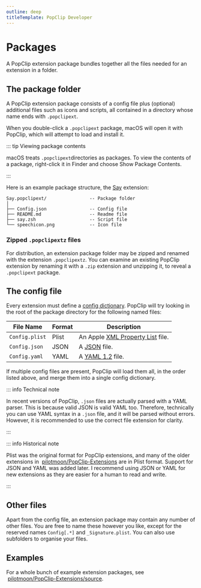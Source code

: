```yaml
---
outline: deep
titleTemplate: PopClip Developer
---
```


# Packages

A PopClip extension package bundles together all the files needed for an
extension in a folder.

## The package folder

A PopClip extension package consists of a config file plus (optional) additional
files such as icons and scripts, all contained in a directory whose name ends
with `.popclipext`.

When you double-click a `.popclipext` package, macOS will open it with PopClip,
which will attempt to load and install it.

::: tip Viewing package contents

macOS treats `.popclipext`directories as packages. To view the contents of a
package, right-click it in Finder and choose Show Package Contents.

:::

Here is an example package structure, the
[Say](https://github.com/pilotmoon/PopClip-Extensions/tree/master/source/Say.popclipext)
extension:

```
Say.popclipext/                -- Package folder
│
├── Config.json                -- Config file
├── README.md                  -- Readme file
├── say.zsh                    -- Script file
└── speechicon.png             -- Icon file
```

### Zipped `.popclipextz` files

For distribution, an extension package folder may be zipped and renamed with the
extension `.popclipextz`. You can examine an existing PopClip extension by
renaming it with a `.zip` extension and unzipping it, to reveal a `.popclipext`
package.

## The config file

Every extension must define a [config dictionary](./config.md). PopClip will try
looking in the root of the package directory for the following named files:

| File Name      | Format | Description                                                                     |
| -------------- | ------ | ------------------------------------------------------------------------------- |
| `Config.plist` | Plist  | An Apple [XML Property List](https://en.wikipedia.org/wiki/Property_list) file. |
| `Config.json`  | JSON   | A [JSON](https://www.json.org/json-en.html) file.                               |
| `Config.yaml`  | YAML   | A [YAML 1.2](https://yaml.org) file.                                            |

<!-- | Source code | `Config.*` (any other file extension) or `Config` | Shell script, AppleScript or JavaScript file with config header using [inverted snippet syntax](./snippets.md#inverted-syntax). See [Example](https://github.com/pilotmoon/PopClip-Extensions/tree/master/source-contrib/IconPreview.popclipext). | -->

If multiple config files are present, PopClip will load them all, in the order
listed above, and merge them into a single config dictionary.

::: info Technical note

In recent versions of PopClip, `.json` files are actually parsed with a YAML
parser. This is because valid JSON is valid YAML too. Therefore, technically you
can use YAML syntax in a `.json` file, and it will be parsed without errors.
However, it is recommended to use the correct file extension for clarity.

:::

::: info Historical note

Plist was the original format for PopClip extensions, and many of the older
extensions in
<span style="white-space: nowrap"><GithubFilled />&nbsp;<a href="https://github.com/pilotmoon/PopClip-Extensions">pilotmoon/PopClip-Extensions</a></span>
are in Plist format. Support for JSON and YAML was added later. I recommend
using JSON or YAML for new extensions as they are easier for a human to read and
write.

:::

## Other files

Apart from the config file, an extension package may contain any number of other
files. You are free to name these however you like, except for the reserved
names `Config[.*]` and `_Signature.plist`. You can also use subfolders to
organise your files.

## Examples

For a whole bunch of example extension packages, see
<span style="white-space: nowrap"><GithubFilled />&nbsp;<a href="https://github.com/pilotmoon/PopClip-Extensions/tree/master/source">pilotmoon/PopClip-Extensions/source</a></span>.
